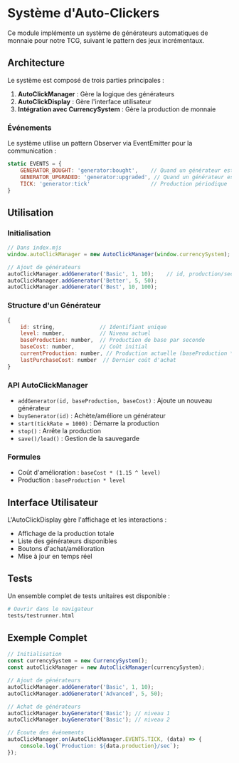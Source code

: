 # Système d'Auto-Clickers

Ce module implémente un système de générateurs automatiques de monnaie pour notre TCG, suivant le pattern des jeux incrémentaux.

## Architecture

Le système est composé de trois parties principales :

1. **AutoClickManager** : Gère la logique des générateurs
2. **AutoClickDisplay** : Gère l'interface utilisateur
3. **Intégration avec CurrencySystem** : Gère la production de monnaie

### Événements

Le système utilise un pattern Observer via EventEmitter pour la communication :

```javascript
static EVENTS = {
    GENERATOR_BOUGHT: 'generator:bought',    // Quand un générateur est acheté
    GENERATOR_UPGRADED: 'generator:upgraded', // Quand un générateur est amélioré
    TICK: 'generator:tick'                   // Production périodique
}
```

## Utilisation

### Initialisation

```javascript
// Dans index.mjs
window.autoClickManager = new AutoClickManager(window.currencySystem);

// Ajout de générateurs
autoClickManager.addGenerator('Basic', 1, 10);    // id, production/sec, coût
autoClickManager.addGenerator('Better', 5, 50);   
autoClickManager.addGenerator('Best', 10, 100);   
```

### Structure d'un Générateur

```javascript
{
    id: string,              // Identifiant unique
    level: number,           // Niveau actuel
    baseProduction: number,  // Production de base par seconde
    baseCost: number,        // Coût initial
    currentProduction: number, // Production actuelle (baseProduction * level)
    lastPurchaseCost: number  // Dernier coût d'achat
}
```

### API AutoClickManager

- `addGenerator(id, baseProduction, baseCost)` : Ajoute un nouveau générateur
- `buyGenerator(id)` : Achète/améliore un générateur
- `start(tickRate = 1000)` : Démarre la production
- `stop()` : Arrête la production
- `save()/load()` : Gestion de la sauvegarde

### Formules

- Coût d'amélioration : `baseCost * (1.15 ^ level)`
- Production : `baseProduction * level`

## Interface Utilisateur

L'AutoClickDisplay gère l'affichage et les interactions :

- Affichage de la production totale
- Liste des générateurs disponibles
- Boutons d'achat/amélioration
- Mise à jour en temps réel

## Tests

Un ensemble complet de tests unitaires est disponible :

```bash
# Ouvrir dans le navigateur
tests/testrunner.html
```

## Exemple Complet

```javascript
// Initialisation
const currencySystem = new CurrencySystem();
const autoClickManager = new AutoClickManager(currencySystem);

// Ajout de générateurs
autoClickManager.addGenerator('Basic', 1, 10);
autoClickManager.addGenerator('Advanced', 5, 50);

// Achat de générateurs
autoClickManager.buyGenerator('Basic'); // niveau 1
autoClickManager.buyGenerator('Basic'); // niveau 2

// Écoute des événements
autoClickManager.on(AutoClickManager.EVENTS.TICK, (data) => {
    console.log(`Production: ${data.production}/sec`);
});
```
